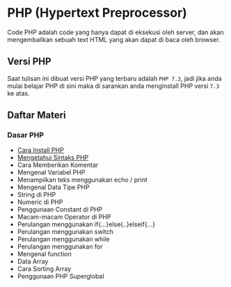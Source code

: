 # PHP (Hypertext Preprocessor)

Code PHP adalah code yang hanya dapat di eksekusi oleh server, dan akan mengembalikan sebuah text HTML yang akan dapat di baca oleh browser.

## Versi PHP

Saat tulisan ini dibuat versi PHP yang terbaru adalah `PHP 7.3`, jadi jika anda mulai belajar PHP di sini maka di sarankan anda menginstall PHP versi `7.3` ke atas.

## Daftar Materi

### Dasar PHP

- [Cara Install PHP](https://github.com/yudiandela/PHP-Hypertext-Preprocessor/tree/master/Basic/InstallPHP)
- [Mengetahui Sintaks PHP](https://github.com/yudiandela/PHP-Hypertext-Preprocessor/tree/master/Basic/SintaksPHP)
- Cara Memberikan Komentar
- Mengenal Variabel PHP
- Menampilkan teks menggunakan echo / print
- Mengenal Data Tipe PHP
- String di PHP
- Numeric di PHP
- Penggunaan Constant di PHP
- Macam-macam Operator di PHP
- Perulangan menggunakan if{...}else{..}elseif{...}
- Perulangan menggunakan switch
- Perulangan menggunakan while
- Perulangan menggunakan for
- Mengenal function
- Data Array
- Cara Sorting Array
- Penggunaan PHP Superglobal
